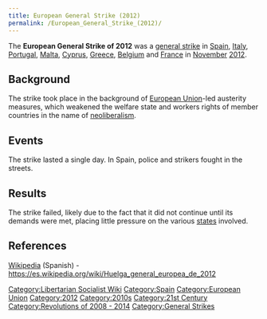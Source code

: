 ```yaml
---
title: European General Strike (2012)
permalink: /European_General_Strike_(2012)/
---
```


The **European General Strike of 2012** was a [general
strike](List_of_General_Strikes.md "wikilink") in
[Spain](Spain.md "wikilink"), [Italy](Italy.md "wikilink"),
[Portugal](Portugal.md "wikilink"), [Malta](Malta.md "wikilink"),
[Cyprus](Cyprus.md "wikilink"), [Greece](Greece.md "wikilink"),
[Belgium](Belgium.md "wikilink") and [France](France.md "wikilink") in
[November](Timeline_of_Libertarian_Socialism_in_Western_Europe.md "wikilink")
[2012](Revolutions_of_2008_-_2014.md "wikilink").

## Background

The strike took place in the background of [European
Union](European_Union.md "wikilink")-led austerity measures, which weakened
the welfare state and workers rights of member countries in the name of
[neoliberalism](neoliberalism.md "wikilink").

## Events

The strike lasted a single day. In Spain, police and strikers fought in
the streets.

## Results

The strike failed, likely due to the fact that it did not continue until
its demands were met, placing little pressure on the various
[states](State_(Polity).md "wikilink") involved.

## References

[Wikipedia](Wikipedia.md "wikilink") (Spanish) -
<https://es.wikipedia.org/wiki/Huelga_general_europea_de_2012>

[Category:Libertarian Socialist
Wiki](Category:Libertarian_Socialist_Wiki.md "wikilink")
[Category:Spain](Category:Spain.md "wikilink") [Category:European
Union](Category:European_Union.md "wikilink")
[Category:2012](Category:2012.md "wikilink")
[Category:2010s](Category:2010s.md "wikilink") [Category:21st
Century](Category:21st_Century.md "wikilink") [Category:Revolutions of
2008 - 2014](Category:Revolutions_of_2008_-_2014.md "wikilink")
[Category:General Strikes](Category:General_Strikes.md "wikilink")